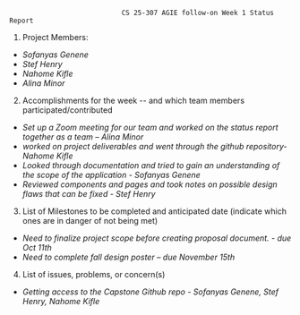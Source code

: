 			                	CS 25-307 AGIE follow-on Week 1 Status Report
								       

1) Project Members:

* *Sofanyas Genene*  
* *Stef Henry*  
* *Nahome Kifle*  
* *Alina Minor*

2) Accomplishments for the week \-- and which team members participated/contributed

* *Set up a Zoom meeting for our team and worked on the status report together as a team – Alina Minor*  
* *worked on project deliverables and went through the github repository-Nahome Kifle*  
* *Looked through documentation and tried to gain an understanding of the scope of the application \- Sofanyas Genene*  
* *Reviewed components and pages and took notes on possible design flaws that can be fixed \- Stef Henry* 

	

3) List of Milestones to be completed and anticipated date (indicate which ones are in danger of not being met) 

* *Need to finalize project scope before creating proposal document. \- due Oct 11th*  
* *Need to complete fall design poster – due November 15th*

4) List of issues, problems, or concern(s)

* *Getting access to the Capstone Github repo \- Sofanyas Genene, Stef Henry, Nahome Kifle*  
  
